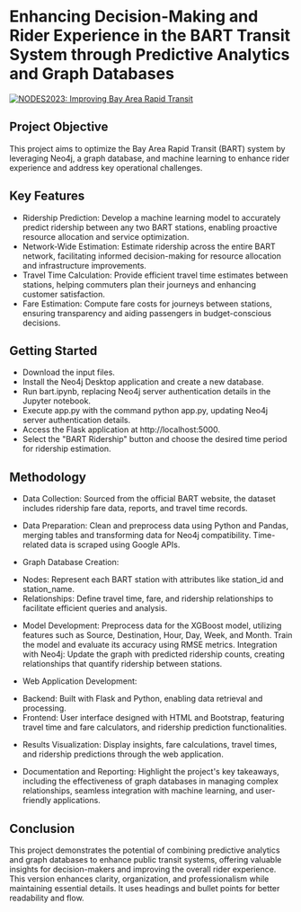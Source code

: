 # Enhancing Decision-Making and Rider Experience in the BART Transit System through Predictive Analytics and Graph Databases
[![NODES2023: Improving Bay Area Rapid Transit](https://ytcards.demolab.com/?id=8ZmOzmQ_xq8&title=NODES2023%3A+Improving+Bay+Area+Rapid+Transit&lang=en&timestamp=1713139200&background_color=%230d1117&title_color=%23ffffff&stats_color=%23dedede&max_title_lines=2&width=250&border_radius=5&duration=00 "NODES2023: Improving Bay Area Rapid Transit")](https://www.youtube.com/watch?v=8ZmOzmQ_xq8&list=PL9Hl4pk2FsvUu4hzyhWed8Avu5nSUXYrb&index=36)
## Project Objective
This project aims to optimize the Bay Area Rapid Transit (BART) system by leveraging Neo4j, a graph database, and machine learning to enhance rider experience and address key operational challenges.

## Key Features
- Ridership Prediction: Develop a machine learning model to accurately predict ridership between any two BART stations, enabling proactive resource allocation and service optimization.
- Network-Wide Estimation: Estimate ridership across the entire BART network, facilitating informed decision-making for resource allocation and infrastructure improvements.
- Travel Time Calculation: Provide efficient travel time estimates between stations, helping commuters plan their journeys and enhancing customer satisfaction.
- Fare Estimation: Compute fare costs for journeys between stations, ensuring transparency and aiding passengers in budget-conscious decisions.
  
## Getting Started
- Download the input files.
- Install the Neo4j Desktop application and create a new database.
- Run bart.ipynb, replacing Neo4j server authentication details in the Jupyter notebook.
- Execute app.py with the command python app.py, updating Neo4j server authentication details.
- Access the Flask application at http://localhost:5000.
- Select the "BART Ridership" button and choose the desired time period for ridership estimation.
  
## Methodology
- Data Collection: Sourced from the official BART website, the dataset includes ridership fare data, reports, and travel time records.
  
- Data Preparation: Clean and preprocess data using Python and Pandas, merging tables and transforming data for Neo4j compatibility. Time-related data is scraped using Google APIs.
  
- Graph Database Creation:
* Nodes: Represent each BART station with attributes like station_id and station_name.
* Relationships: Define travel time, fare, and ridership relationships to facilitate efficient queries and analysis.
  
- Model Development:
Preprocess data for the XGBoost model, utilizing features such as Source, Destination, Hour, Day, Week, and Month.
Train the model and evaluate its accuracy using RMSE metrics.
Integration with Neo4j: Update the graph with predicted ridership counts, creating relationships that quantify ridership between stations.

- Web Application Development:
* Backend: Built with Flask and Python, enabling data retrieval and processing.
* Frontend: User interface designed with HTML and Bootstrap, featuring travel time and fare calculators, and ridership prediction functionalities.
  
- Results Visualization: Display insights, fare calculations, travel times, and ridership predictions through the web application.
  
- Documentation and Reporting: Highlight the project's key takeaways, including the effectiveness of graph databases in managing complex relationships, seamless integration with machine learning, and user-friendly applications.
  
## Conclusion
This project demonstrates the potential of combining predictive analytics and graph databases to enhance public transit systems, offering valuable insights for decision-makers and improving the overall rider experience. This version enhances clarity, organization, and professionalism while maintaining essential details. It uses headings and bullet points for better readability and flow.
